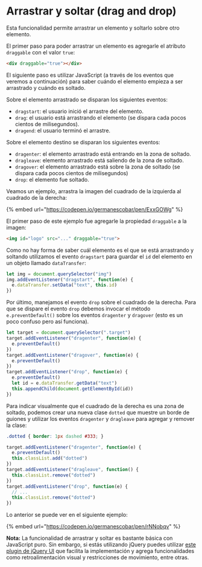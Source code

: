 # Arrastrar y soltar (drag and drop)

Esta funcionalidad permite arrastrar un elemento y soltarlo sobre otro elemento.

El primer paso para poder arrastrar un elemento es agregarle el atributo `draggable` con el valor `true`:

```html
<div draggable="true"></div>
```

El siguiente paso es utilizar JavaScript (a través de los eventos que veremos a continuación) para saber cuándo el elemento empieza a ser arrastrado y cuándo es soltado.

Sobre el elemento arrastrado se disparan los siguientes eventos:

* `dragstart`: el usuario inició el arrastre del elemento.
* `drag`: el usuario está arrastrando el elemento (se dispara cada pocos cientos de milisegundos).
* `dragend`: el usuario terminó el arrastre.

Sobre el elemento destino se disparan los siguientes eventos:

* `dragenter`: el elemento arrastrado está entrando en la zona de soltado.
* `dragleave`: elemento arrastrado está saliendo de la zona de soltado.
* `dragover`: el elemento arrastrado está sobre la zona de soltado (se dispara cada pocos cientos de milisegundos)
* `drop`: el elemento fue soltado.

Veamos un ejemplo, arrastra la imagen del cuadrado de la izquierda al cuadrado de la derecha:

{% embed url="https://codepen.io/germanescobar/pen/ExxGOWg" %}

El primer paso de este ejemplo fue agregarle la propiedad `draggable` a la imagen:

```html
<img id="logo" src="..." draggable="true">
```

Como no hay forma de saber cuál elemento es el que se está arrastrando y soltando utilizamos el evento `dragstart` para guardar el `id` del elemento en un objeto llamado `dataTransfer`:

```javascript
let img = document.querySelector("img")
img.addEventListener("dragstart", function(e) {
  e.dataTransfer.setData("text", this.id)
})
```

Por último, manejamos el evento `drop` sobre el cuadrado de la derecha. Para que se dispare el evento `drop` debemos invocar el método `e.preventDefault()` sobre los eventos `dragenter` y `dragover` (esto es un poco confuso pero así funciona).

```javascript
let target = document.querySelector(".target")
target.addEventListener("dragenter", function(e) {
  e.preventDefault()
})
target.addEventListener("dragover", function(e) {
  e.preventDefault()
})
target.addEventListener("drop", function(e) {
  e.preventDefault()
  let id = e.dataTransfer.getData("text")
  this.appendChild(document.getElementById(id))
})
```

Para indicar visualmente que el cuadrado de la derecha es una zona de soltado, podemos crear una nueva clase `dotted` que muestre un borde de guiones y utilizar los eventos `dragenter` y `dragleave` para agregar y remover la clase:

```css
.dotted { border: 1px dashed #333; }
```

```javascript
target.addEventListener("dragenter", function(e) {
  e.preventDefault()
  this.classList.add("dotted")
})
target.addEventListener("dragleave", function() {
  this.classList.remove("dotted")
})
target.addEventListener("drop", function(e) {
  // ...
  this.classList.remove("dotted")
})
```

Lo anterior se puede ver en el siguiente ejemplo:

{% embed url="https://codepen.io/germanescobar/pen/rNNobqv" %}

**Nota:** La funcionalidad de arrastrar y soltar es bastante básica con JavaScript puro. Sin embargo, si estás utilizando jQuery puedes utilizar [este plugin de jQuery UI](https://jqueryui.com/draggable) que facilita la implementación y agrega funcionalidades como retroalimentación visual y restricciones de movimiento, entre otras.
